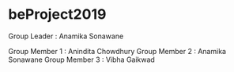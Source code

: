 # beProject2019

Group Leader : Anamika Sonawane

  Group Member 1 : Anindita Chowdhury
  Group Member 2 : Anamika Sonawane
  Group Member 3 : Vibha Gaikwad
